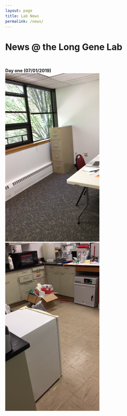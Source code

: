 ```yaml
---
layout: page
title: Lab News
permalink: /news/
--- 
```


# News @ the Long Gene Lab<br>
 <br>
 
**Day one (07/01/2019)**<br>
<img width="300" src="/img/Day1_1.jpg" data-action="zoom">
<img width="300" src="/img/Day1_2.jpg" data-action="zoom">



